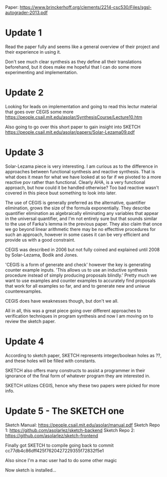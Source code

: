 Paper: https://www.brinckerhoff.org/clements/2214-csc530/Files/sgsl-autograder-2013.pdf

# Update 1

Read the paper fully and seems like a general overview of their project and their experience in using it.

Don't see much clear synthesis as they define all their translations beforehand, but it does make me hopeful that I can do some more experimenting and implementation.

# Update 2

Looking for leads on implementation and going to read this lectur material that goes over CEGIS some more https://people.csail.mit.edu/asolar/SynthesisCourse/Lecture10.htm

Also going to go over this short paper to gain insight into SKETCH https://people.csail.mit.edu/asolar/papers/Solar-Lezama09.pdf

# Update 3

Solar-Lezama piece is very interesting. I am curious as to the difference in approaches between functional synthesis and reactive synthesis. That is what does it mean for what we have looked at so far if we pivoted to a more reactive pov rather than functional. Clearly AHA, is a very functional approach, but how could it be handled otherwise? Too bad reactive wasn't covered in this piece buut something to look into later.

The use of CEGIS is generally preferred as the alternative, quantifier elimination, grows the size of the formula exponentially. They describe quantifier elimination as algebraically eliminating any variables that appear in the universal quantifier, and I'm not entirely sure but that sounds similar to the use of Farka's lemma in the previous paper. They also claim that once we go beyond linear arithmetic there may be no effecttive procedures for such an approach, however in some cases it can be very efficient and provide us with a good constraint.

CEGIS was described in 2006 but not fully coined and explained until 2008 by Solar-Lezama, Bodik and Jones.

'CEGIS is a form of generate and check' however the key is generating counter example inputs. 'This allows us to use an inductive synthesis procedure instead of simply producing proposals blindly.' Pretty much we want to use examples and counter examples to accurately find proposals that work for all examples so far, and and to generate new and uniwue counterexamples. 

CEGIS does have weaknesses though, but don't we all.

All in all, this was a great piece going over different approaches to verification techniques in program synthesis and now I am moving on to review the sketch paper.

# Update 4

According to sketch paper, SKETCH represents integer/boolean holes as ??, and these holes will be filled with constants. 

SKETCH also offers many constructs to assist a programmer in their ignorance of the final form of whatever program they are interested in. 

SKETCH utilizes CEGIS, hence why these two papers were picked for more info. 

# Update 5 - The SKETCH one

Sketch Manual: https://people.csail.mit.edu/asolar/manual.pdf
Sketch Repo 1: https://github.com/asolarlez/sketch-backend
Sketch Repo 2: https://github.com/asolarlez/sketch-frontend

Finally got SKETCH to compile going back to commit cc77db4c86dff425f7620427229355f72832f5e1

Also since I'm a mac user had to do some other magic

Now sketch is installed...

